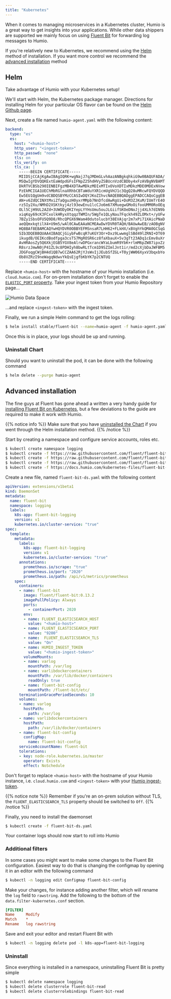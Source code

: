 ```yaml
---
title: "Kubernetes"
---
```


When it comes to managing microservices in a Kubernetes cluster, Humio is a great way to get insights into your applications. While other data shippers are supported we mainly focus on using [Fluent Bit](https://fluentbit.io) for forwarding log messages to Humio.

If you're relatively new to Kubernetes, we recommend using the [Helm](#helm) method of installation. If you want more control we recommend the [advanced installation](#advanced-installation) method

## Helm

Take advantage of Humio with your Kubernetes setup!

We'll start with Helm, the Kubernetes package manager. Directions for installing Helm for your particular OS flavor can be found on the [Helm Github page](https://github.com/kubernetes/helm).

Next, create a file named `humio-agent.yaml` with the following content:

```yaml
backend:
  type: "es"
  es:
    host: "<humio-host>"
    http_user: "<ingest-token>"
    http_passwd: "none"
    tls: on
    tls_verify: on
    tls_ca: |
      -----BEGIN CERTIFICATE-----
      MIIDSjCCAjKgAwIBAgIQRK+wgNajJ7qJMDmGLvhAazANBgkqhkiG9w0BAQUFADA/
      MSQwIgYDVQQKExtEaWdpdGFsIFNpZ25hdHVyZSBUcnVzdCBDby4xFzAVBgNVBAMT
      DkRTVCBSb290IENBIFgzMB4XDTAwMDkzMDIxMTIxOVoXDTIxMDkzMDE0MDExNVow
      PzEkMCIGA1UEChMbRGlnaXRhbCBTaWduYXR1cmUgVHJ1c3QgQ28uMRcwFQYDVQQD
      Ew5EU1QgUm9vdCBDQSBYMzCCASIwDQYJKoZIhvcNAQEBBQADggEPADCCAQoCggEB
      AN+v6ZdQCINXtMxiZfaQguzH0yxrMMpb7NnDfcdAwRgUi+DoM3ZJKuM/IUmTrE4O
      rz5Iy2Xu/NMhD2XSKtkyj4zl93ewEnu1lcCJo6m67XMuegwGMoOifooUMM0RoOEq
      OLl5CjH9UL2AZd+3UWODyOKIYepLYYHsUmu5ouJLGiifSKOeDNoJjj4XLh7dIN9b
      xiqKqy69cK3FCxolkHRyxXtqqzTWMIn/5WgTe1QLyNau7Fqckh49ZLOMxt+/yUFw
      7BZy1SbsOFU5Q9D8/RhcQPGX69Wam40dutolucbY38EVAjqr2m7xPi71XAicPNaD
      aeQQmxkqtilX4+U9m5/wAl0CAwEAAaNCMEAwDwYDVR0TAQH/BAUwAwEB/zAOBgNV
      HQ8BAf8EBAMCAQYwHQYDVR0OBBYEFMSnsaR7LHH62+FLkHX/xBVghYkQMA0GCSqG
      SIb3DQEBBQUAA4IBAQCjGiybFwBcqR7uKGY3Or+Dxz9LwwmglSBd49lZRNI+DT69
      ikugdB/OEIKcdBodfpga3csTS7MgROSR6cz8faXbauX+5v3gTt23ADq1cEmv8uXr
      AvHRAosZy5Q6XkjEGB5YGV8eAlrwDPGxrancWYaLbumR9YbK+rlmM6pZW87ipxZz
      R8srzJmwN0jP41ZL9c8PDHIyh8bwRLtTcm1D9SZImlJnt1ir/md2cXjbDaJWFBM5
      JDGFoqgCWjBH4d1QB7wCCZAA62RjYJsWvIjJEubSfZGL+T0yjWW06XyxV3bqxbYo
      Ob8VZRzI9neWagqNdwvYkQsEjgfbKbYK7p2CNTUQ
      -----END CERTIFICATE-----
```
Replace `<humio-host>` with the hostname of your Humio installation (i.e. `cloud.humio.com`). For on-prem installation don't forget to enable the [`ELASTIC_PORT` property](/operation/installation/configuration_options.md).
Take your ingest token from your Humio Repository page…

![Humio Data Space](/images/token.png)

…and replace `<ingest-token>` with the ingest token.

Finally, we run a simple Helm command to get the logs rolling:

```bash
$ helm install stable/fluent-bit --name=humio-agent -f humio-agent.yaml
```

Once this is in place, your logs should be up and running.

### Uninstall Chart

Should you want to uninstall the pod, it can be done with the following command

```bash
$ helm delete --purge humio-agent
```

## Advanced installation

The fine guys at Fluent has gone ahead a written a very handy guide for [installing Fluent Bit on Kubernetes](https://github.com/fluent/fluent-bit-kubernetes-logging), but a few deviations to the guide are required to make it work with Humio.

{{% notice info %}}
Make sure that you have [uninstalled the Chart](#uninstall-chart) if you went through the Helm installation method.
{{% /notice %}}

Start by creating a namespace and configure service accounts, roles etc.

```bash
$ kubectl create namespace logging
$ kubectl create -f https://raw.githubusercontent.com/fluent/fluent-bit-kubernetes-logging/master/fluent-bit-service-account.yaml
$ kubectl create -f https://raw.githubusercontent.com/fluent/fluent-bit-kubernetes-logging/master/fluent-bit-role.yaml
$ kubectl create -f https://raw.githubusercontent.com/fluent/fluent-bit-kubernetes-logging/master/fluent-bit-role-binding.yaml
$ kubectl create -f https://docs.humio.com/kubernetes-files/fluent-bit-configmap.yaml
```

Create a new file, named `fluent-bit-ds.yaml` with the following content
```yaml
apiVersion: extensions/v1beta1
kind: DaemonSet
metadata:
  name: fluent-bit
  namespace: logging
  labels:
    k8s-app: fluent-bit-logging
    version: v1
    kubernetes.io/cluster-service: "true"
spec:
  template:
    metadata:
      labels:
        k8s-app: fluent-bit-logging
        version: v1
        kubernetes.io/cluster-service: "true"
      annotations:
        prometheus.io/scrape: "true"
        prometheus.io/port: "2020"
        prometheus.io/path: /api/v1/metrics/prometheus
    spec:
      containers:
      - name: fluent-bit
        image: fluent/fluent-bit:0.13.2
        imagePullPolicy: Always
        ports:
          - containerPort: 2020
        env:
        - name: FLUENT_ELASTICSEARCH_HOST
          value: "<humio-host>"
        - name: FLUENT_ELASTICSEARCH_PORT
          value: "9200"
        - name:  FLUENT_ELASTICSEARCH_TLS
          value: "On"
        - name: HUMIO_INGEST_TOKEN
          value: "<humio-ingest-token>"
        volumeMounts:
        - name: varlog
          mountPath: /var/log
        - name: varlibdockercontainers
          mountPath: /var/lib/docker/containers
          readOnly: true
        - name: fluent-bit-config
          mountPath: /fluent-bit/etc/
      terminationGracePeriodSeconds: 10
      volumes:
      - name: varlog
        hostPath:
          path: /var/log
      - name: varlibdockercontainers
        hostPath:
          path: /var/lib/docker/containers
      - name: fluent-bit-config
        configMap:
          name: fluent-bit-config
      serviceAccountName: fluent-bit
      tolerations:
      - key: node-role.kubernetes.io/master
        operator: Exists
        effect: NoSchedule
```

Don't forget to replace `<humio-host>` with the hostname of your Humio instance, i.e. `cloud.humio.com` and `<ingest-token>` with your [Humio ingest-token](/sending_logs_to_humio/ingest_token/).

{{% notice note %}}
Remember if you're an on-prem solution without TLS, the `FLUENT_ELASTICSEARCH_TLS` property should be switched to `Off`.
{{% /notice %}}

Finally, you need to install the daemonset

```bash
$ kubectl create -f fluent-bit-ds.yaml
```

Your container logs should now start to roll into Humio

### Additional filters
In some cases you might want to make some changes to the Fluent Bit configuration. Easiest way to do that is changing the configmap by opening it in an editor with the following command

```bash
$ kubectl -n logging edit Configmap fluent-bit-config
```

Make your changes, for instance adding another filter, which will rename the `log` field to `rawstring`. Add the following to the bottom of the `data.filter-kubernetes.conf` section.
```ini
[FILTER]
Name     Modify
Match    *
Rename   log rawstring
```

Save and exit your editor and restart Fluent Bit with

```bash
$ kubectl -n logging delete pod -l k8s-app=fluent-bit-logging
```

### Uninstall

Since everything is installed in a namespace, uninstalling Fluent Bit is pretty simple

```bash
$ kubectl delete namespace logging
$ kubectl delete clusterrole fluent-bit-read
$ kubectl delete clusterrolebindings fluent-bit-read
```
